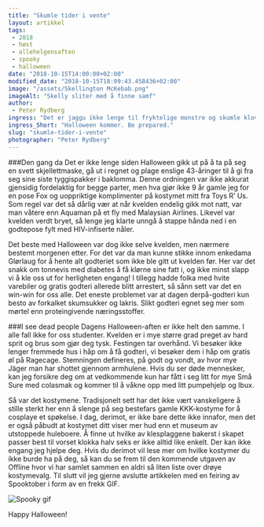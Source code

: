 ```yaml
---
title: "Skumle tider i vente"
layout: artikkel 
tags: 
 - 2018
 - høst
 - allehelgensaften
 - spooky
 - halloween
date: "2018-10-15T14:00:00+02:00"
modified_date: "2018-10-15T18:09:43.458436+02:00"
image: "/assets/Skellington McKebab.png"
imageAlt: "Skelly sliter med å finne samf"
author:
 - Peter Rydberg
ingress: "Det er jaggu ikke lenge til fryktelige monstre og skumle klovner bak buskene blir et helt vanlig syn i Trondheims gater. Nei, dette er ikke en artikkel om Jehovas vitner. Det er nemlig Halloween (eller “Allehelgensaften”, for deg med kamferdrops i neseborene) om kun et par uker. Dette er tiden hvor studenter kan gjenoppleve barndommen ved å kle seg ut som horete versjoner av Moana og Dwayne Johnson. Men hvordan skal begivenheten *egentlig* feires?"
ingress_Short: "Halloween kommer. Be prepared."
slug: "skumle-tider-i-vente"
photographer: "Peter Rydberg"
---
```

###Den gang da
Det er ikke lenge siden Halloween gikk ut på å ta på seg en svett skjellettmaske, gå ut i regnet og plage enslige 43-åringer til å gi fra seg sine siste tyggispakker i baklomma. Denne ordningen var ikke akkurat gjensidig fordelaktig for begge parter, men hva gjør ikke 9 år gamle jeg for en pose Fox og uoppriktige komplimenter på kostymet mitt fra Toys R’ Us. Som regel var det så dårlig vær at når kvelden endelig gikk mot natt, var man våtere enn Aquaman på et fly med Malaysian Airlines. Likevel var kvelden verdt bryet, så lenge jeg klarte unngå å stappe hånda ned i en godtepose fylt med HIV-infiserte nåler.

Det beste med Halloween var dog ikke selve kvelden, men nærmere bestemt morgenen etter. For det var da man kunne stikke innom enkedama Glørlaug for å hente alt godteriet som ikke ble gitt ut kvelden før. Her var det snakk om tonnevis med diabetes å få klørne sine fatt i, og ikke minst slapp vi å kle oss ut for herligheten engang! I tillegg hadde folka med hvite varebiler og gratis godteri allerede blitt arrestert, så sånn sett var det en win-win for oss alle. Det eneste problemet var at dagen derpå-godteri kun besto av forkalket skumsukker og lakris. Slikt godteri egnet seg mer som mørtel enn proteingivende næringsstoffer.

###I see dead people
Dagens Halloween-aften er ikke helt den samme. I alle fall ikke for oss studenter. Kvelden er i mye større grad preget av hard sprit og brus som gjør deg tysk. Festingen tar overhånd. Vi besøker ikke lenger fremmede hus i håp om å få godteri, vi besøker dem i håp om gratis øl på Ragecage. Stemningen defineres, på godt og vondt, av hvor mye Jäger man har shottet gjennom armhulene. Hvis du ser døde mennesker, kan jeg forsikre deg om at vedkommende kun har fått i seg litt for mye Små Sure med colasmak og kommer til å våkne opp med litt pumpehjelp og Ibux.

Så var det kostymene. Tradisjonelt sett har det ikke vært vanskeligere å stille sterkt her enn å slenge på seg bestefars gamle KKK-kostyme for å cosplaye et spøkelse. I dag, derimot, er ikke bare dette ikke innafor, men det er også påbudt at kostymet ditt viser mer hud enn et museum av utstoppede huleboere. Å finne ut hvilke av klesplaggene bakerst i skapet passer best til vorset klokka halv seks er ikke alltid like enkelt. Der kan ikke engang jeg hjelpe deg. Hvis du derimot vil lese mer om hvilke kostymer du ikke burde ha på deg, så kan du se frem til den kommende utgaven av Offline hvor vi har samlet sammen en aldri så liten liste over drøye kostymevalg. Til slutt vil jeg gjerne avslutte artikkelen med en feiring av Spooktober i form av en frekk GIF.

![Spooky gif](https://media.giphy.com/media/IkcmP3mvoHhPq/giphy.gif)

Happy Halloween!